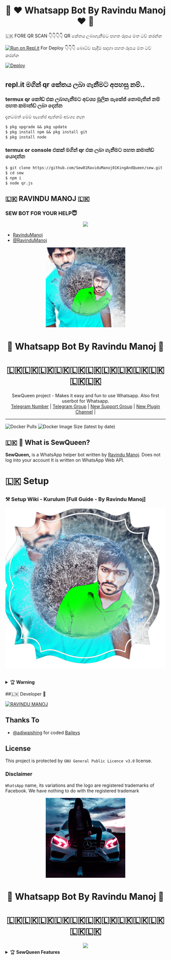 <div align="center">
<h1>🍁  ❤ Whatsapp Bot By Ravindu Manoj ❤  🍁</h1>
</div>



🇱🇰 FORE QR SCAN 👇👇👇👇 QR කේතය ලබාගැනීමට පහත රූපය මත ටච් කරන්න

[![Run on Repl.it](resources/gif/qr-scan.gif?size=40)](https://replit.com/@RavinduManoj/Queen-Sew-QR-Code)
For Deploy 👇👇👇 බොට්ව සෑදීම සදහා පහත රූපය මත ටච් කරන්න

[![Deploy](resources/.png?size=40)](https://github.com/pissopissiyo/QueenSew.git)


#

#
## repl.it මගින් qr කේතය ලබා ගැනීමට අපහසු නම්..
### termux qr කෝඩ් එක ලබාගැනීමට අවශ්‍ය මූලික පැකේජ් නොමැතින් නම් පහත කමාන්ඩ් ලබා දෙන්න
දැනටමත් මෙම පැකේජ ඇත්නම් අවශ්‍ය නැත
```
$ pkg upgrade && pkg update
$ pkg install npm && pkg install git
$ pkg install node
```
### termux or console  එකක් මගින් qr එක ලබා ගැනීමට පහත කමාන්ඩ් යොදන්න
```
$ git clone https://github.com/Sew01RaviduManoj01KingAndQueen/sew.git
$ cd sew
$ npm i
$ node qr.js
```

## 🇱🇰 RAVINDU MANOJ 🇱🇰  
### SEW BOT FOR YOUR HELP😇

<div align="center">
<img src="https://github.com/Sew01RaviduManoj01KingAndQueen/imagehosting/blob/00aa7f2685f0114a2111f57149d8f0a27b2481c9/VID-20210724-WA0003.gif" />
  </div>

- [RavinduManoj](https://github.com/RavinduManoj)
- [@RavinduManoj](https://t.me/RavinduManoj)


<div align="center">
  <img src="https://github.com/RavinduManoj/imagehosting/blob/e18b9131ed1b5ec87d58359781c2a9c1044df810/temp_user_profile1621662133773.jpeg" width="250" height="250">
  
  
  <h1>🍁  Whatsapp Bot By Ravindu Manoj  🍁</h1>
  <h1>🇱🇰🇱🇰🇱🇰🇱🇰🇱🇰🇱🇰🇱🇰🇱🇰🇱🇰🇱🇰🇱🇰🇱🇰</h1>
</div>
<p align="center">
    SewQueen project - Makes it easy and fun to use Whatsapp. Also first userbot for Whatsapp.
    <br>
        <a href="https://t.me/RavinduManoj">Telegram Number</a> |
        <a href="https://t.me/AsenaSupport">Telegram Group</a> |
        <a href="https://t.me/asenaremaster">New Support Group</a> |
        <a href="https://t.me/unofficialplugin">New Plugin Channel</a> |
    <br>
</p>

----
![Docker Pulls](https://img.shields.io/docker/pulls/fusuf/whatsasena?style=flat-square) ![Docker Image Size (latest by date)](https://img.shields.io/docker/image-size/fusuf/whatsasena?style=flat-square)

## 🇱🇰 🔎 What is SewQueen?
**SewQueen,** is a WhatsApp helper bot written by [Ravindu Manoj](https://github.com/RavinduManoj). Does not log into your account It is written on WhatsApp Web API.

<h1>🇱🇰 Setup </h1>



##

### ⚒️ Setup Wiki - Kurulum [Full Guide - By Ravindu Manoj]
[![Setup - Raviya](https://github.com/RavinduManoj/imagehosting/blob/7d17c40df5099525556eb014b20a13eca4ac1176/20210628_090852.png?size=75 )](https://github.com/RavinduManoj/RaviyaBot/wiki)

##
<details>
    <summary>&#127942 <b>Warning</b></summary>
    
### 🇱🇰 ⚠️ Warning! 
```
Due to Userbot; Your WhatsApp account may be banned.
This is an open source project, you are responsible for everything you do. 
Absolutely, SewQueen executives do not accept responsibility.
By establishing the SewQueen, you are deemed to have accepted these responsibilities.
```

<div align="center">
<img src="https://github.com/Sew01RaviduManoj01KingAndQueen/imagehosting/blob/00aa7f2685f0114a2111f57149d8f0a27b2481c9/VID-20210724-WA0003.gif" />
  </div>p
</details>

##🇱🇰 Developer 🍁

[![RAVINDU MANOJ](https://bit.ly/3AyW139)](https://github.com/Sew01RaviduManoj01KingAndQueen/Sew01RaviduManoj01KingAndQueen#Readme.md)

## Thanks To
- [@adiwajshing](https://github.com/adiwajshing) for coded [Baileys](https://github.com/adiwajshing/Baileys) 

## License
This project is protected by `GNU General Public Licence v3.0` license.

### Disclaimer
`WhatsApp` name, its variations and the logo are registered trademarks of Facebook. We have nothing to do with the registered trademark

<div align="center">
  <img src="https://github.com/RavinduManoj/imagehosting/blob/7d17c40df5099525556eb014b20a13eca4ac1176/IMG_20210628_090553.jpg" width="250" height="250">
  <h1>🍁  Whatsapp Bot By Ravindu Manoj  🍁</h1>
  <h1>🇱🇰🇱🇰🇱🇰🇱🇰🇱🇰🇱🇰🇱🇰🇱🇰🇱🇰🇱🇰🇱🇰🇱🇰</h1>
</div>

<div align="center">
<img src="https://github.com/Sew01RaviduManoj01KingAndQueen/imagehosting/blob/00aa7f2685f0114a2111f57149d8f0a27b2481c9/VID-20210724-WA0003.gif" />
  </div>
  
<details>
    <summary>&#127942 <b>SewQueen Features</b></summary>
    
## 🇱🇰 SewQueen Features

| All Features 📢|Available ☑️|Version 🔎|
| ------------- | ------------ | ---------- |
| Admin Commands|✅|1.0|
| AFK|✅|1.2|
| APKMOD|✅|1.2|
| AI Scanner|✅|1.1|
| Add & Kick User|✅|1.0|
| Carbon.sh Plugin|✅|1.4|
| Deep AI APIs|✅|1.0
| Ban & Unban User|✅|1.0|
| FFMPEG Support|✅|1.6|
| Filter Support|✅|1.2|
| Greetings Support|✅|1.2|
| Group Link Generator|✅|1.0|
| Heroku Plugin|✅|1.5|
| Jid Scraper|✅|1.0|
| Location Plugin|✅|1.0|
| Lydia|✅|1.2|
| Music Downloader|✅|1.2|
| Meme Maker|✅|1.0|
| Mute & Unmute Chat|✅|1.3|
| Nekobin Plugin|✅|1.0|
| OCR Plugin|✅|1.2|
| Plugin Support|✅|1.0|
| Pre-Trained Effects|✅|3.2|
| Promote & Demote User|✅|1.1|
| Remove BG Plugin|✅|1.0|
| Youtube Downloader|✅|1.2|
| Scam Actions|✅|1.3|
| Scrapers|✅|1.5|
| Spammer|✅|1.4|
| Speedtest|🛠️|1.6|
| Sticker Maker|✅|1.0|
| Tagall|✅|1.0|
| Google TTS|✅|1.6|
| Unvoice|✅|1.3|
| Web Screenshot Plugin|✅|1.5|
| Wallpaper Plugin|✅|1.4|

<div align="center">
<img src="https://github.com/Sew01RaviduManoj01KingAndQueen/imagehosting/blob/00aa7f2685f0114a2111f57149d8f0a27b2481c9/VID-20210724-WA0003.gif" />
  </div>

| Command 💻 |Description ℹ️|
| ---------- | -------------------- |
| .raviya| Shows all existing commands.|
| .alive| Checks if the bot is running.|
| .ban| Kick the user from the group.|
| .afk| It makes you AFK. Sends the afk message when you receive a private message or tag.|
| .term| Allows the ability to execute commands on the server shell.|
| .block| It blocks the user from WhatsApp.|
| .unblock| It unblocks the user from WhatsApp.|
| .add| Adds people to the group.|
| .plugin| Shows the plugins you have installed.|
| .install| It installs plugins.|
| .remove| It delete plugins.|
| .xmedia| It shows preset effects that you can apply to photo, video, and sound.|
| .unvoice| Sends any sound as a voice message.|
| .scam| It does fake actions.|
| .carbon| Converts the text to the code picture.|
| .promote| Makes someone in the group admin.|
| .demote| It takes admin from someone in the group.|
| .mute| Close the chat.|
| .unmute| Open the chat.|
| .invite| Sends the link to the group.|
| .mp4audio| Converts video to sound.|
| .imagesticker| Converts image sticker to photo.|
| .ffmpeg| It applies the desired ffmpeg filter to the video.|
| .filter| Adds a filter. It is active when someone writes the filter.|
| .stop| Stops the filter.|
| .ss| Takes a screenshot of the page in the given link.|
| .welcome| Sends a message to those who enter the group.|
| .goodbye| Sends a message to those leaving the group.|
| .restart| Restarts the bot.|
| .shutdown| Shutdown the bot.|
| .dyno| Displays your remaining dyno hours.|
| .getvar| Shows the config var status.|
| .setvar| Sets the config var.|
| .delvar| Remove the config var.|
| .locate| It sends your location quickly.|
| .addlydia| It activates the artificial intelligence chat.|
| .rmlydia| Stops Artificial intelligence chatting.|
| .meme| It makes a meme to the photo.|
| .neko| It saves the message you answered to Nekobin.|
| .ocr| Reads the text in the photograph and translates it into text.|
| .kickme| It will kick you out of the group you are.|
| .pp| It makes the profile photo which you reply to.|
| .jid| It shows the jid address of any person.|
| .removebg| Removes the background of the photo you replied to.|
| .trt| Translates between languages.|
| .tts| Converts text to voice message.|
| .currency| Converts currencies.|
| .song| It downloads the song you wrote.|
| .yt| Search on Youtube.|
| .video| Downloads video from Youtube.|
| .wiki| Searches on Wikipedia.|
| .img| It downloads 5 photos from the word you wrote.|
| .spam| It will send your typed text as spam until you stop it.|
| .killspam| It stops spam.|
| .sticker| It makes a photo or video to sticker.|
| .sysd| Shows system properties.|
| .tagall| Tags everyone in the group.|
| .update| Checks for updates.|
| .update now| Update the bot.|
| .weather| Shows the weather of the city you are typing in.|
| .ping| Ping meter!|
| .speedtest| Makes speed test.|
| .deepai| Provides a list of AI tools that use deep learning with Deep AI artificial intelligence.|
| .wallpaper| Sends random high resolution wallpaper.|

<div align="center">
<img src="https://github.com/Sew01RaviduManoj01KingAndQueen/imagehosting/blob/00aa7f2685f0114a2111f57149d8f0a27b2481c9/VID-20210724-WA0003.gif" />
  </div>

### XMedia Plugin Commands 🛠️
| Command 💻 | Description ℹ️|
| ---------- | -------------------- |
| .mp4enhance| It improves the quality of the video.
| .x2mp4| It reduces the quality of the video by 2 times.
| .x4mp4| It reduces the quality of the video by 4 times.
| .mp4reverse| Plays the video in reverse.
| .mp4blur| Blurs the video background.
| .mp4vintage| Applies a vintage effect to the video.
| .mp4bw| Applies a monochrome effect to the video.
| .mp4edge| It calculates the depth of the viden and applies the neon edge effect accordingly.
| .mp4image| Converts photo to 5 seconds video.
| .gif| It makes the video gif.
| .agif| Makes the video an audio gif.
| .spectrum| It converts the spectrum of sound into video.
| .avec| Converts the frequency range of the sound to 3D video.
| .waves| It converts the wavelengths of sound into video.
| .frequency| Converts the frequency of the sound to video.
| .volumeaudio| Converts the decibel value of sound to video.
| .cqtaudio| Converts the cqt value of audio to video.
| .mp3eq| Adjusts the sound to a crystal clear level.
| .mp3low| It makes the sound deep and slow.
| .mp3pitch| It refines and accelerates the sound.
| .mp3crusher| It distorts the sound, makes it ridiculous.
| .mp3reverse| Plays the sound in reverse.
| .x2mp3| It speeds up the sound 2 times.
| .mp3volume| It increases the sound level 6 times.
| .bwimage| Makes the photo black and white.
| .vintageimage| Applies a vintage effect to the photo.
| .edgeimage| It calculates the depth of the photo and appropriately applies an edge effect.
| .enhanceimage| It improves the quality of the photo.
| .grenimage| Applies a grain effect to the photo.
| .blurimage| Blurs the background of the photo.

### Scam Commands 🛠️
| Command 💻 | Description ℹ️|
| ---------- | -------------------- |
| .scam typing| It shows you typing for 5 minutes.|
| .scam recording| It shows you as recording for 5 minutes.|
| .scam online| It shows you online for 5 minutes.|
| .scam stop| Stops fake actions.|

<div align="center">
<img src="https://github.com/Sew01RaviduManoj01KingAndQueen/imagehosting/blob/00aa7f2685f0114a2111f57149d8f0a27b2481c9/VID-20210724-WA0003.gif" />
  </div>


### Deep AI Commands 🛠️
| Command 💻 | Discretion ℹ️|
| ---------- | -------------------- |
| .colorai| Colorizes the photo.|
| .superai| It improves the image quality.|
| .dreamai| Applies a deepdream effect to the photo.|
| .waifuai| It mixes the color palettes of photo.|
| .neuraltalkai| Explain the incident in the photo.|
| .toonai| Applies a cartoon effect to the face of image.|
| .ttiai| Generates nonexistent photos from your sentence.|
| .moodai| It determines your mood from the sentence you write.|
| .textai| Creates a virtual story from your sentence.|
| .nudityai| Shows the NSFW value of the photo between 1 and 0.|
| .ganstyle| Combines pictures with the image link in Config Vars with the help of artificial intelligence.|


<div align="center">
<img src="https://github.com/Sew01RaviduManoj01KingAndQueen/imagehosting/blob/00aa7f2685f0114a2111f57149d8f0a27b2481c9/VID-20210724-WA0003.gif" />
  </div>
</details>

